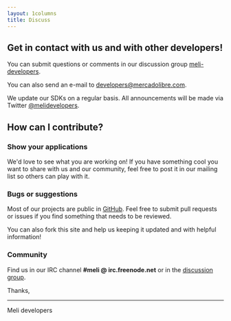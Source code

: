 ```yaml
---
layout: 1columns
title: Discuss
---
```


## Get in contact with us and with other developers!
You can submit questions or comments in our discussion group [meli-developers](https://groups.google.com/group/meli-developers).

You can also send an e-mail to [developers@mercadolibre.com](mailto:developers@mercadolibre.com).

We update our SDKs on a regular basis. All announcements will be made via Twitter [@melidevelopers](https://twitter.com/@melidevelopers).

## How can I contribute?

### Show your applications

We'd love to see what you are working on! If you have something cool you want to share with us and our community, feel free to post it in our mailing list so others can play with it. 

### Bugs or suggestions

Most of our projects are public in [GitHub](https://github.com/mercadolibre). Feel free to submit pull requests or issues if you find something that needs to be reviewed.

You can also fork this site and help us keeping it updated and with helpful information!

### Community

Find us in our IRC channel **#meli @ irc.freenode.net** or in the [discussion group](https://groups.google.com/group/meli-developers).

Thanks, 

- - -
Meli developers

